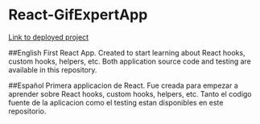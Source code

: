 # React-GifExpertApp

[Link to deployed project](https://gif-expert-app-project.netlify.app/)

##English
First React App. Created to start learning about React hooks, custom hooks, helpers, etc. 
Both application source code and testing are available in this repository.

##Español
Primera applicacion de React. Fue creada para empezar a aprender sobre React hooks, custom hooks, helpers, etc.
Tanto el codigo fuente de la aplicacion como el testing estan disponibles en este repositorio.